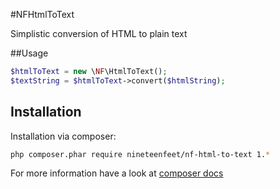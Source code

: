 #NFHtmlToText

Simplistic conversion of HTML to plain text

##Usage

```php
$htmlToText = new \NF\HtmlToText();
$textString = $htmlToText->convert($htmlString);
```


## Installation

Installation via composer:

```bash
php composer.phar require nineteenfeet/nf-html-to-text 1.*
```

For more information have a look at [composer docs](http://getcomposer.org)
